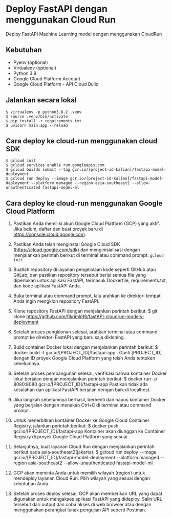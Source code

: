 # Deploy FastAPI dengan menggunakan Cloud Run
Deploy FastAPI Machine Learning model dengan menggunakan CloudRun


## Kebutuhan
* Pyenv (optional)
* Virtualenv (optional)
* Python 3.9
* Google Cloud Platform Account
* Google Cloud Platform - API Cloud Build


## Jalankan secara lokal
```
$ virtualenv -p python3.8.2 .venv
$ source .venv/bin/activate
$ pip install -r requirements.txt
$ uvicorn main:app --reload
```

## Cara deploy ke cloud-run menggunakan cloud SDK
```
$ gcloud init
$ gcloud services enable run.googleapis.com
$ gcloud builds submit --tag gcr.io/[project-id-kalian]/fastapi-model-deployment
$ gcloud run deploy --image gcr.io/[project-id-kalian]/fastapi-model-deployment --platform managed --region asia-southeast2 --allow-unauthenticated fastapi-model-ml
```

## Cara deploy ke cloud-run menggunakan Google Cloud Platform 

1. Pastikan Anda memiliki akun Google Cloud Platform (GCP) yang aktif. Jika belum, daftar dan buat proyek baru di https://console.cloud.google.com.

2. Pastikan Anda telah menginstal Google Cloud SDK (https://cloud.google.com/sdk) dan menginisialisasi dengan menjalankan perintah berikut di terminal atau command prompt:
   ``` gcloud init ```
 
3. Buatlah repository di layanan pengelolaan kode seperti GitHub atau GitLab, dan pastikan repository tersebut berisi semua file yang diperlukan untuk aplikasi FastAPI, termasuk Dockerfile, requirements.txt, dan kode aplikasi FastAPI Anda.

4. Buka terminal atau command prompt, lalu arahkan ke direktori tempat Anda ingin mengklon repository FastAPI.

5. Klone repository FastAPI dengan menjalankan perintah berikut:
   $ git clone https://github.com/fikrimln16/fastAPI-cloudrun-models-deployment
 
 6. Setelah proses pengklonan selesai, arahkan terminal atau command prompt ke direktori FastAPI yang baru saja dikloning.
 
 7. Build container Docker lokal dengan menjalankan perintah berikut:
   $ docker build -t gcr.io/[PROJECT_ID]/fastapi-app . 
    Ganti [PROJECT_ID] dengan ID proyek Google Cloud Platform yang telah Anda tentukan sebelumnya.
    
 8. Setelah proses pembangunan selesai, verifikasi bahwa kontainer Docker lokal berjalan dengan menjalankan perintah berikut:
    $ docker run -p 8080:8080 gcr.io/[PROJECT_ID]/fastapi-app
    Pastikan tidak ada kesalahan dan aplikasi FastAPI berjalan dengan baik di localhost.

9. Jika langkah sebelumnya berhasil, berhenti dan hapus kontainer Docker yang berjalan dengan menekan Ctrl+C di terminal atau command prompt.

10. Untuk menerbitkan kontainer Docker ke Google Cloud Container Registry, jalankan perintah berikut:
    $ docker push gcr.io/[PROJECT_ID]/fastapi-app
    Kontainer akan diunggah ke Container Registry di proyek Google Cloud Platform yang sesuai.
    
11. Selanjutnya, buat layanan Cloud Run dengan menjalankan perintah berikut pada asia-southeast2(jakarta): 
    $ gcloud run deploy --image gcr.io/[PROJECT_ID]/fastapi-model-deployment --platform managed --region asia-southeast2 --allow-unauthenticated fastapi-model-ml
 
12. GCP akan meminta Anda untuk memilih wilayah (region) untuk mendeploy layanan Cloud Run. Pilih wilayah yang sesuai dengan kebutuhan Anda.

13. Setelah proses deploy selesai, GCP akan memberikan URL yang dapat digunakan untuk mengakses aplikasi FastAPI yang dideploy. Salin URL tersebut dari output dan coba akses di web browser atau dengan menggunakan      perangkat lunak pengujian API seperti Postman.
